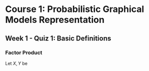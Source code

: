 # Course 1: Probabilistic Graphical Models Representation

## Week 1 - Quiz 1: Basic Definitions

### Factor Product

Let $X, Y$ be